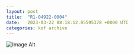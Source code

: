 ```yaml
---
layout:	post
title:	"R1-04922-0004"
date:	2023-03-22 08:18:12.05595378 +0000 UTC
categories:	kof archive
---
```


![Image Alt](https://k0f.github.io/assets/R1-04922-0004.JPG)